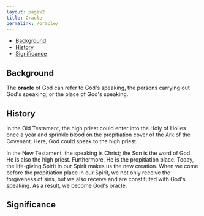 ```yaml
---
layout: pagev2
title: Oracle
permalink: /oracle/
---
```

- [Background](#background)
- [History](#history)
- [Significance](#significance)

## Background

The **oracle** of God can refer to God's speaking, the persons carrying out God's speaking, or the place of God's speaking. 

## History

In the Old Testament, the high priest could enter into the Holy of Holies once a year and sprinkle blood on the propitiation cover of the Ark of the Covenant. Here, God could speak to the high priest.

In the New Testament, the speaking is Christ; the Son is the word of God. He is also the high priest. Furthermore, He is the propitiation place. Today, the life-giving Spirit in our Spirit makes us the new creation. When we come before the propitiation place in our Spirit, we not only receive the forgiveness of sins, but we also receive and are constituted with God's speaking. As a result, we become God's oracle.

## Significance
